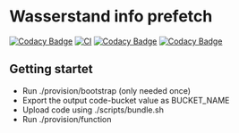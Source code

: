 # Wasserstand info prefetch

[![Codacy Badge](https://app.codacy.com/project/badge/Grade/248b9a679ff243c1acd47f79be823ea1)](https://www.codacy.com/gh/koenighotze/wasserstandinfo-prefetch/dashboard?utm_source=github.com&amp;utm_medium=referral&amp;utm_content=koenighotze/wasserstandinfo-prefetch&amp;utm_campaign=Badge_Grade)
[![CI](https://github.com/koenighotze/wasserstandinfo-prefetch/actions/workflows/node.js.yml/badge.svg)](https://github.com/koenighotze/wasserstandinfo-prefetch/actions/workflows/node.js.yml)
[![Codacy Badge](https://app.codacy.com/project/badge/Grade/7f1df715383445979b8b6a51e6a9d7a7)](https://www.codacy.com/gh/koenighotze/wasserstandinfo-prefetch/dashboard?utm_source=github.com&amp;utm_medium=referral&amp;utm_content=koenighotze/wasserstandinfo-prefetch&amp;utm_campaign=Badge_Grade)
[![Codacy Badge](https://app.codacy.com/project/badge/Coverage/7f1df715383445979b8b6a51e6a9d7a7)](https://www.codacy.com/gh/koenighotze/wasserstandinfo-prefetch/dashboard?utm_source=github.com&utm_medium=referral&utm_content=koenighotze/wasserstandinfo-prefetch&utm_campaign=Badge_Coverage)

## Getting startet

- Run ./provision/bootstrap (only needed once)
- Export the output code-bucket value as BUCKET_NAME 
- Upload code using ./scripts/bundle.sh
- Run ./provision/function